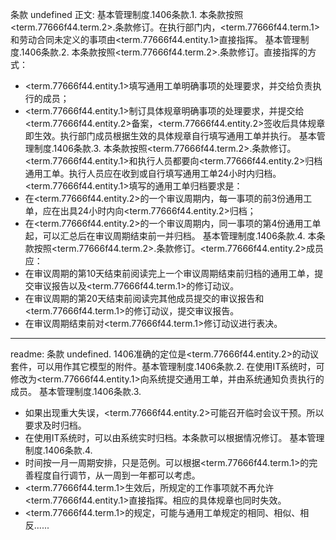 条款 undefined 正文:
基本管理制度.1406条款.1. 本条款按照<term.77666f44.term.2>.条款修订。在执行部门内，<term.77666f44.term.1>和劳动合同未定义的事项由<term.77666f44.entity.1>直接指挥。
基本管理制度.1406条款.2. 本条款按照<term.77666f44.term.2>.条款修订。直接指挥的方式：
  - <term.77666f44.entity.1>填写通用工单明确事项的处理要求，并交给负责执行的成员；
  - <term.77666f44.entity.1>制订具体规章明确事项的处理要求，并提交给<term.77666f44.entity.2>备案，<term.77666f44.entity.2>签收后具体规章即生效。执行部门成员根据生效的具体规章自行填写通用工单并执行。
基本管理制度.1406条款.3. 本条款按照<term.77666f44.term.2>.条款修订。<term.77666f44.entity.1>和执行人员都要向<term.77666f44.entity.2>归档通用工单。执行人员应在收到或自行填写通用工单24小时内归档。<term.77666f44.entity.1>填写的通用工单归档要求是：
  - 在<term.77666f44.entity.2>的一个审议周期内，每一事项的前3份通用工单，应在出具24小时内向<term.77666f44.entity.2>归档；
  - 在<term.77666f44.entity.2>的一个审议周期内，同一事项的第4份通用工单起，可以汇总后在审议周期结束前一并归档。
基本管理制度.1406条款.4. 本条款按照<term.77666f44.term.2>.条款修订。<term.77666f44.entity.2>成员应：
  - 在审议周期的第10天结束前阅读完上一个审议周期结束前归档的通用工单，提交审议报告以及<term.77666f44.term.1>的修订动议。
  - 在审议周期的第20天结束前阅读完其他成员提交的审议报告和<term.77666f44.term.1>的修订动议，提交审议报告。
  - 在审议周期结束前对<term.77666f44.term.1>修订动议进行表决。

---
readme:
条款 undefined. 1406准确的定位是<term.77666f44.entity.2>的动议套件，可以用作其它模型的附件。 ​​​
基本管理制度.1406条款.2.
在使用IT系统时，可修改为<term.77666f44.entity.1>向系统提交通用工单，并由系统通知负责执行的成员。
基本管理制度.1406条款.3.
- 如果出现重大失误，<term.77666f44.entity.2>可能召开临时会议干预。所以要求及时归档。
- 在使用IT系统时，可以由系统实时归档。本条款可以根据情况修订。
基本管理制度.1406条款.4.
- 时间按一月一周期安排，只是范例。可以根据<term.77666f44.term.1>的完善程度自行调节，从一周到一年都可以考虑。
- <term.77666f44.term.1>生效后，所规定的工作事项就不再允许<term.77666f44.entity.1>直接指挥。相应的具体规章也同时失效。
- <term.77666f44.term.1>的规定，可能与通用工单规定的相同、相似、相反......
